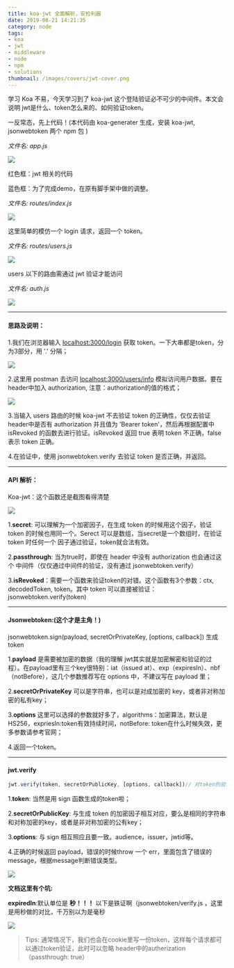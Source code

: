 ```yaml
---
title: koa-jwt 全面解析，安检利器
date: 2019-08-21 14:21:35
category: node
tags: 
- koa
- jwt
- middleware
- node
- npm
- solutions
thumbnail: /images/covers/jwt-cover.png
---
```


学习 Koa 不易，今天学习到了 koa-jwt 这个登陆验证必不可少的中间件。本文会说明 jwt是什么、token怎么来的、如何验证token。

一反常态，先上代码！(本代码由 koa-generater 生成，安装 koa-jwt,  jsonwebtoken 两个 npm 包 )

*文件名: app.js*

![](koa-jwt/jwt1.png)

红色框：jwt 相关的代码

蓝色框：为了完成demo，在原有脚手架中做的调整。

 

*文件名: routes/index.js*

![](koa-jwt/jwt2.png)

这里简单的模仿一个 login 请求，返回一个 token。

 

*文件名: routes/users.js*

![](koa-jwt/jwt3.0.png)

users 以下的路由需通过 jwt 验证才能访问

*文件名: auth.js*

![](koa-jwt/jwt3.png)

 
---
#### **思路及说明：**

1.我们在浏览器输入 [localhost:3000/login](localhost:3000/login) 获取 token。一下大串都是token，分为3部分，用 '.' 分隔；

![](koa-jwt/jwt4.png)

2.这里用 postman 去访问 [localhost:3000/users/info](localhost:3000/users/info) 模拟访问用户数据。要在 header中加入 authorization, 注意：authorization的值的格式；

![](koa-jwt/jwt5.png)

 

3.当输入 users 路由的时候 koa-jwt 不去验证 token 的正确性，仅仅去验证header中是否有 authorization 并且值为 'Bearer token'，然后再根据配置中 isRevoked 的函数去进行验证。isRevoked 返回 true 表明 token 不正确，false 表示 token 正确。

4.在验证中，使用  jsonwebtoken.verify 去验证 token 是否正确，并返回。

 
---
#### **API 解析：**

Koa-jwt：这个函数还是截图看得清楚

![](koa-jwt/jwt6.png)

1.**secret**: 可以理解为一个加密因子，在生成 token 的时候用这个因子，验证 token 的时候也用同一个。Serect 可以是数组，当secret是一个数组时，在验证 token 时任何一个 因子通过验证，token就合法有效。

2.**passthrough**: 当为true时，即使在 header 中没有 authorization 也会通过这个 中间件（仅仅通过中间件的验证，没有通过 jsonwebtoken.verify）

3.**isRevoked**：需要一个函数来验证token的对错。这个函数有3个参数：ctx, decodedToken, token。其中 token 可以直接被验证： jsonwebtoken.verify(token)

 
---
#### **Jsonwebtoken:(这个才是主角！)**

jsonwebtoken.sign(payload, secretOrPrivateKey, [options, callback]) 生成 token

1.**payload** 是需要被加密的数据（我的理解 jwt其实就是加密解密和验证的过程）。在payload里有三个key很特别：iat（issued at）、exp（expiresIn）、nbf（notBefore），这几个参数推荐写在 options 中，不建议写在 payload 里；

2.**secretOrPrivateKey** 可以是字符串，也可以是对成加密的 key，或者非对称加密的私有key；

3.**options** 这里可以选择的参数就好多了，algorithms：加密算法，默认是HS256，expriesIn:token有效持续时间，notBefore: token在什么时候失效，更多参数请参考官网；

4.返回一个token。
 
---
#### **jwt.verify**
```js
jwt.verify(token, secretOrPublicKey, [options, callback])// 对token的验证
```

1.**token**: 当然是用 sign 函数生成的token啦；

2.**secretOrPublicKey**: 与生成 token 的加密因子相互对应，要么是相同的字符串和对称加密的key，或者是非对称加密的公有key；

3.**options**: 与 sign 相互照应且要一致。audience，issuer，jwtid等。

4.正确的时候返回 payload，错误的时候throw 一个 err，里面包含了错误的message，根据message判断错误类型。

![](koa-jwt/jwt7.png)

 

**文档这里有个坑:**

**expiredIn**:默认单位是 **秒！！！** 以下是铁证啊（jsonwebtoken/verify.js ，这里是用秒做的对比，千万别以为是毫秒

![](koa-jwt/jwt8.png)

 

> Tips: 通常情况下，我们也会在cookie里写一份token，这样每个请求都可以通过token验证，此时可以忽略 header中的autherization（passthrough: true）
